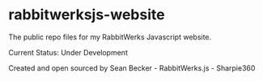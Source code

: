 # rabbitwerksjs-website
The public repo files for my RabbitWerks Javascript website.

Current Status: Under Development

Created and open sourced by Sean Becker - RabbitWerks.js - Sharpie360
